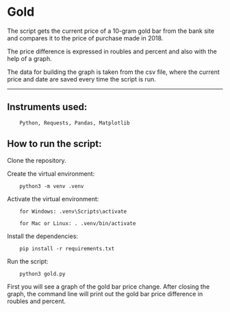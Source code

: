 # Gold

The script gets the current price of a 10-gram gold bar from the bank site
and compares it to the price of purchase made in 2018.

The price difference is expressed in roubles and percent and also with the help of a graph.

The data for building the graph is taken from the csv file, where the current 
price and date are saved every time the script is run.

***********


## Instruments used:

```
    Python, Requests, Pandas, Matplotlib
```

## How to run the script:

Clone the repository.

Create the virtual environment:

```
    python3 -m venv .venv
```

Activate the virtual environment:

```
    for Windows: .venv\Scripts\activate
```
```
    for Mac or Linux: . .venv/bin/activate
```

Install the dependencies:

```
    pip install -r requirements.txt
```

Run the script:

```
    python3 gold.py
```

First you will see a graph of the gold bar price change.
After closing the graph, the command line will print out the gold bar price
difference in roubles and percent.
